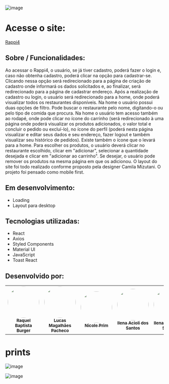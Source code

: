 ![image](https://user-images.githubusercontent.com/104689597/202480435-26ff48f8-565a-4a41-873f-f31ddc709299.png)

# Acesse o site:

<a href=http://alves-labe-food1.surge.sh/>Rappi4</a>

## Sobre / Funcionalidades:

Ao acessar o Rappi4, o usuário, se já tiver cadastro, poderá fazer o login e, caso não obtenha cadastro, poderá clicar na opção para cadastrar-se. Clicando nessa opção será redirecionado para a página de criação de cadastro onde informará os dados solicitados e, ao finalizar, será redirecionado para a página de cadastrar endereço. Após a realização de cadastro ou login, o usuário será redirecionado para a home, onde poderá visualizar todos os restaurantes disponíveis. 
Na home o usuário possui duas opções de filtro. Pode buscar o restaurante pelo nome, digitando-o ou pelo tipo de comida que procura. 
Na home o usuário tem acesso também ao rodapé, onde pode clicar no ícone do carrinho (será redirecionado à uma página onde poderá visualizar os produtos adicionados, o valor total e concluir o pedido ou excluí-lo), no ícone do perfil (poderá nesta página visualizar e editar seus dados e seu endereço, fazer logout e também visualizar seu histórico de pedidos). Existe também o ícone que o levará para a home.
Para escolher os produtos, o usuário deverá clicar no restaurante escolhido, clicar em "adicionar", selecionar a quantidade desejada e clicar em "adicionar ao carrinho". Se desejar, o usuário pode remover os produtos na mesma página em que os adicionou.
O layout do site foi todo realizado conforme proposto pela designer Camila Mizutani.
O projeto foi pensado como mobile first. 

## Em desenvolvimento:

- Loading
- Layout para desktop

## Tecnologias utilizadas:

- React
- Axios
- Styled Components
- Material UI
- JavaScript
- Toast React

## Desenvolvido por:

</h2>
<table align="center">
  <tr>
  <td align="center"><a href="https://github.com/rbaptistab"><img style="border-radius: 50%;" src="https://avatars.githubusercontent.com/u/104219437?v=4" width="100px;" alt=""/><br /><sub><b>Raquel Baptista Burger</b></sub></a>
  <br />
    </td> <td align="center"><a href="https://github.com/LucasMagalhaesPacheco"><img style="border-radius: 50%;" src="https://avatars.githubusercontent.com/u/104689597?v=4" width="100px;" alt=""/><br /><sub><b>Lucas Magalhães Pacheco</b></sub></a>
  <br />
     </td> <td align="center"><a href="https://github.com/nicoleprim"><img style="border-radius: 50%;" src="https://avatars.githubusercontent.com/u/104589995?v=4" width="100px;" alt=""/><br /><sub><b>Nicole Prim</b></sub></a>
  <br />
       </td> <td align="center"><a href="https://github.com/ilenaacioli"><img style="border-radius: 50%;" src="https://avatars.githubusercontent.com/u/104631728?v=4" width="100px;" alt=""/><br /><sub><b>Ilena Acioli dos Santos</b></sub></a>
  <br /> 
         </td> <td align="center"><a href="https://github.com/Douggx"><img style="border-radius: 50%;" src="https://avatars.githubusercontent.com/u/103120880?v=4" width="100px;" alt=""/><br /><sub><b>Ilena Acioli dos Santos</b></sub></a>
  </tr>
</table>

# prints 

![image](https://user-images.githubusercontent.com/104689597/202480573-4cbcd375-ea7f-491e-bcb7-b48d6f1d36b4.png)

![image](https://user-images.githubusercontent.com/104689597/202480738-30bb79be-a47c-481b-a97a-e454d9b8ac81.png)



